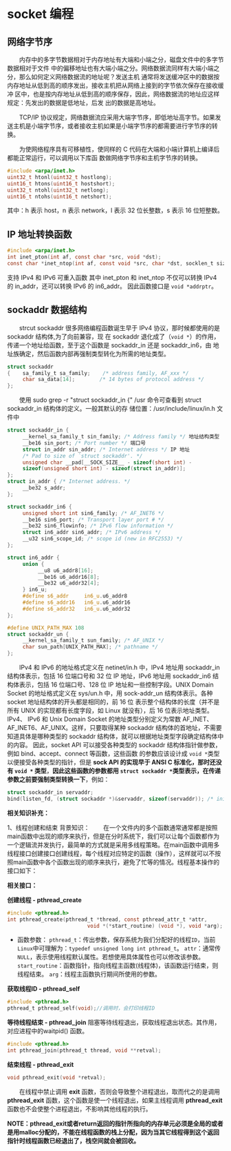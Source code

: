 # socket 编程

## 网络字节序

&emsp;&emsp;内存中的多字节数据相对于内存地址有大端和小端之分，磁盘文件中的多字节数据相对于文件 中的偏移地址也有大端小端之分。网络数据流同样有大端小端之分，那么如何定义网络数据流的地址呢？发送主机 通常将发送缓冲区中的数据按内存地址从低到高的顺序发出，接收主机把从网络上接到的字节依次保存在接收缓冲 区中，也是按内存地址从低到高的顺序保存，因此，网络数据流的地址应这样规定：先发出的数据是低地址，后发 出的数据是高地址。

&emsp;&emsp;TCP/IP 协议规定，网络数据流应采用大端字节序，即低地址高字节。如果发送主机是小端字节序，或者接收主机如果是小端字节序的都需要进行字节序的转换。

&emsp;&emsp;为使网络程序具有可移植性，使同样的 C 代码在大端和小端计算机上编译后都能正常运行，可以调用以下库函 数做网络字节序和主机字节序的转换。

```c
#include <arpa/inet.h> 
uint32_t htonl(uint32_t hostlong); 
uint16_t htons(uint16_t hostshort); 
uint32_t ntohl(uint32_t netlong); 
uint16_t ntohs(uint16_t netshort);
```
其中：h 表示 host，n 表示 network，l 表示 32 位长整数，s 表示 16 位短整数。

## IP 地址转换函数

```c
#include <arpa/inet.h> 
int inet_pton(int af, const char *src, void *dst); 
const char *inet_ntop(int af, const void *src, char *dst, socklen_t size); 
```
支持 IPv4 和 IPv6 
可重入函数 其中 inet_pton 和 inet_ntop 不仅可以转换 IPv4 的 in_addr，还可以转换 IPv6 的 in6_addr。 
因此函数接口是 `void *addrptr`。

## sockaddr 数据结构

&emsp;&emsp;strcut sockaddr 很多网络编程函数诞生早于 IPv4 协议，那时候都使用的是 sockaddr 结构体,为了向前兼容，现 在 sockaddr 退化成了（`void *`）的作用，传递一个地址给函数，至于这个函数是 sockaddr_in 还是 sockaddr_in6，由 地址族确定，然后函数内部再强制类型转化为所需的地址类型。

```c
struct sockaddr 
{    sa_family_t sa_family;    /* address family, AF_xxx */ 
     char sa_data[14];        /* 14 bytes of protocol address */ 
};
```

&emsp;&emsp;使用 sudo grep -r "struct sockaddr_in {" /usr 命令可查看到 struct sockaddr_in 结构体的定义。一般其默认的存 储位置：/usr/include/linux/in.h 文件中

```c
struct sockaddr_in { 
     __kernel_sa_family_t sin_family; /* Address family */ 地址结构类型 
     __be16 sin_port; /* Port number */ 端口号 
     struct in_addr sin_addr; /* Internet address */ IP 地址 
     /* Pad to size of `struct sockaddr'. */ 
     unsigned char __pad[__SOCK_SIZE__ - sizeof(short int) - 
     sizeof(unsigned short int) - sizeof(struct in_addr)]; 
};
struct in_addr { /* Internet address. */ 
     __be32 s_addr; 
};

struct sockaddr_in6 { 
     unsigned short int sin6_family; /* AF_INET6 */ 
     __be16 sin6_port; /* Transport layer port # */ 
     __be32 sin6_flowinfo; /* IPv6 flow information */ 
     struct in6_addr sin6_addr; /* IPv6 address */ 
     __u32 sin6_scope_id; /* scope id (new in RFC2553) */ 
};

struct in6_addr { 
     union { 
          __u8 u6_addr8[16]; 
          __be16 u6_addr16[8]; 
          __be32 u6_addr32[4]; 
     } in6_u; 
     #define s6_addr     in6_u.u6_addr8 
     #define s6_addr16   in6_u.u6_addr16 
     #define s6_addr32   in6_u.u6_addr32 
};

#define UNIX_PATH_MAX 108 
struct sockaddr_un { 
     __kernel_sa_family_t sun_family; /* AF_UNIX */ 
     char sun_path[UNIX_PATH_MAX]; /* pathname */ 
};

```

&emsp;&emsp;IPv4 和 IPv6 的地址格式定义在 netinet/in.h 中，IPv4 地址用 sockaddr_in 结构体表示，包括 16 位端口号和 32 位 IP 地址，IPv6 地址用 sockaddr_in6 结构体表示，包括 16 位端口号、128 位 IP 地址和一些控制字段。UNIX Domain Socket 的地址格式定义在 sys/un.h 中，用 sock-addr_un 结构体表示。各种 socket 地址结构体的开头都是相同的，前 16 位 表示整个结构体的长度（并不是所有 UNIX 的实现都有长度字段，如 Linux 就没有），后 16 位表示地址类型。IPv4、 IPv6 和 Unix Domain Socket 的地址类型分别定义为常数 AF_INET、AF_INET6、AF_UNIX。这样，只要取得某种 sockaddr 结构体的首地址，不需要知道具体是哪种类型的 sockaddr 结构体，就可以根据地址类型字段确定结构体中的内容。 因此，socket API 可以接受各种类型的 sockaddr 结构体指针做参数，例如 bind、accept、connect 等函数，这些函数 的参数应该设计成 `void *`类型以便接受各种类型的指针，但是 **sock API 的实现早于 ANSI C 标准化，那时还没有 `void *` 类型**，**因此这些函数的参数都用 `struct sockaddr *`类型表示，在传递参数之前要强制类型转换一下**，例如：

```c
struct sockaddr_in servaddr; 
bind(listen_fd, (struct sockaddr *)&servaddr, sizeof(servaddr)); /* initialize servaddr */
```





**相关知识补充：**

1、线程创建和结束
背景知识：
&emsp;&emsp;在一个文件内的多个函数通常通常都是按照main函数中出现的顺序来执行，但是在分时系统下，我们可以让每个函数都作为一个逻辑流并发执行，最简单的方式就是采用多线程策略。在main函数中调用多线程接口创建接口创建线程，每个线程对应特定的函数（操作），这样就可以不按照main函数中各个函数出现的顺序来执行，避免了忙等的情况。线程基本操作的接口如下：

**相关接口：**

**创建线程 - pthread_create**
```c
#include <pthread.h>
int pthread_create(pthread_t *thread, const pthread_attr_t *attr,
                          void *(*start_routine) (void *), void *arg);
```
* 函数参数：
`pthread_t`：传出参数，保存系统为我们分配好的线程`ID`，当前`Linux`中可理解为：`typedef unsigned long int pthread_t`。
`attr`：通常传`NULL`，表示使用线程默认属性。若想使用具体属性也可以修改该参数。
`start_routine`：函数指针，指向线程主函数(线程体)，该函数运行结束，则线程结束。
`arg`：线程主函数执行期间所使用的参数。

**获取线程ID - pthread_self**
```c
#include <pthread.h>
pthread_t pthread_self(void);//调用时，会打印线程ID
```

**等待线程结束 - pthread_join**
阻塞等待线程退出，获取线程退出状态。其作用，对应进程中的waitpid() 函数。
```c
#include <pthread.h>
int pthread_join(pthread_t thread, void **retval);
```

**结束线程 - pthread_exit**

```c
void pthread_exit(void *retval);
```
&emsp;&emsp;在线程中禁止调用 **exit** 函数，否则会导致整个进程退出，取而代之的是调用 **pthread_exit** 函数，这个函数是使一个线程退出，如果主线程调用 **pthread_exit** 函数也不会使整个进程退出，不影响其他线程的执行。

**NOTE：pthread_exit或者return返回的指针所指向的内存单元必须是全局的或者是用malloc分配的，不能在线程函数的栈上分配，因为当其它线程得到这个返回指针时线程函数已经退出了，栈空间就会被回收。**

